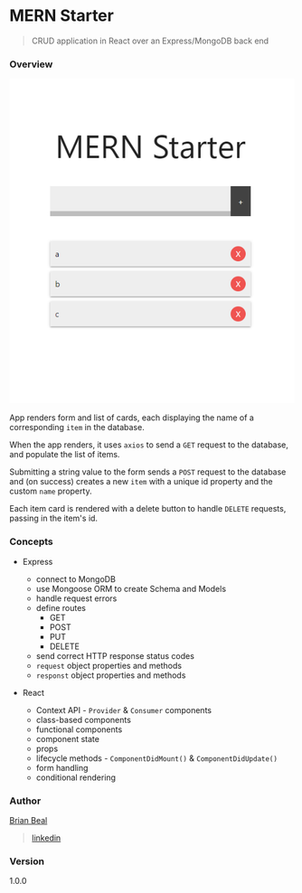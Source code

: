 # MERN Starter

> CRUD application in React over an Express/MongoDB back end

### Overview

<img src="./mern-screencap.png" style="display:inline-block;margin:auto;">

App renders form and list of cards, each displaying the name of a corresponding <code>item</code> in the database.

When the app renders, it uses <code>axios</code> to send a <code>GET</code> request to the database, and populate the list of items.

Submitting a string value to the form sends a <code>POST</code> request to the database and (on success) creates a new <code>item</code> with a unique id property and the custom <code>name</code> property.

Each item card is rendered with a delete button to handle <code>DELETE</code> requests, passing in the item's id. 

### Concepts

* Express
  * connect to MongoDB
  * use Mongoose ORM to create Schema and Models
  * handle request errors
  * define routes
    * GET
    * POST
    * PUT
    * DELETE
  * send correct HTTP response status codes
  * <code>request</code> object properties and methods
  * <code>responst</code> object properties and methods

* React
  * Context API - <code>Provider</code> & <code>Consumer</code> components
  * class-based components
  * functional components
  * component state
  * props
  * lifecycle methods - <code>ComponentDidMount()</code> & <code>ComponentDidUpdate()</code>
  * form handling
  * conditional rendering

### Author

[Brian Beal](https://github.com/brianwbeal)

> [linkedin](https://www.linkedin.com/in/brianwbeal/)

### Version

1.0.0
